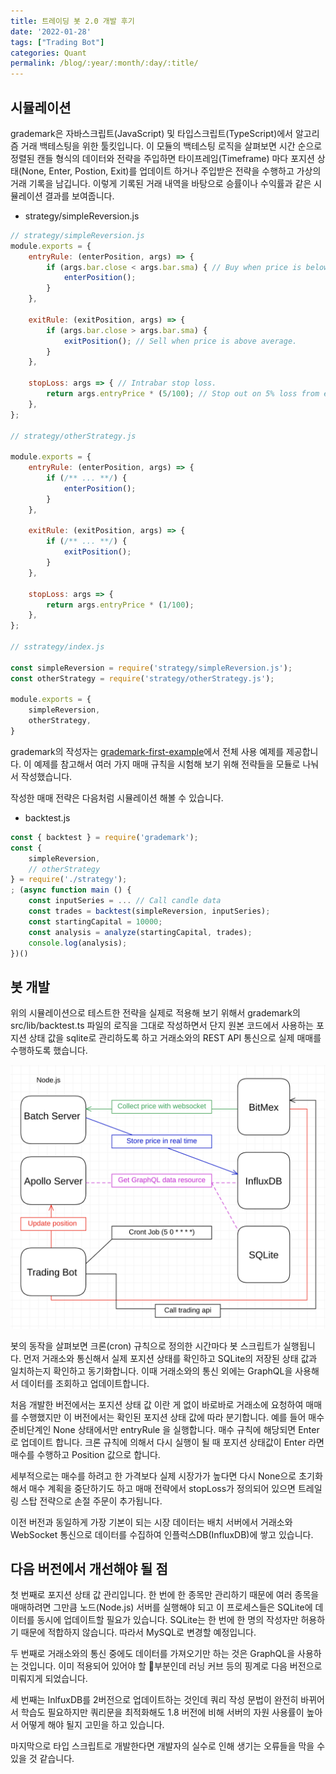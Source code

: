 ```yaml
---
title: 트레이딩 봇 2.0 개발 후기
date: '2022-01-28'
tags: ["Trading Bot"]
categories: Quant
permalink: /blog/:year/:month/:day/:title/
---
```


## 시뮬레이션

grademark은 자바스크립트(JavaScript) 및 타입스크립트(TypeScript)에서 알고리즘 거래 백테스팅을 위한 툴킷입니다.
이 모듈의 백테스팅 로직을 살펴보면 시간 순으로 정렬된 캔들 형식의 데이터와 전략을 주입하면 타이프레임(Timeframe) 마다
포지션 상태(None, Enter, Postion, Exit)를 업데이트 하거나 주입받은 전략을 수행하고 가상의 거래 기록을 남깁니다.
이렇게 기록된 거래 내역을 바탕으로 승률이나 수익률과 같은 시뮬레이션 결과를 보여줍니다.

<!--more-->

* strategy/simpleReversion.js

```js
// strategy/simpleReversion.js
module.exports = {
    entryRule: (enterPosition, args) => {
        if (args.bar.close < args.bar.sma) { // Buy when price is below average.
            enterPosition();
        }
    },

    exitRule: (exitPosition, args) => {
        if (args.bar.close > args.bar.sma) {
            exitPosition(); // Sell when price is above average.
        }
    },

    stopLoss: args => { // Intrabar stop loss.
        return args.entryPrice * (5/100); // Stop out on 5% loss from entry price.
    },
};

// strategy/otherStrategy.js

module.exports = {
    entryRule: (enterPosition, args) => {
        if (/** ... **/) {
            enterPosition();
        }
    },

    exitRule: (exitPosition, args) => {
        if (/** ... **/) {
            exitPosition();
        }
    },

    stopLoss: args => {
        return args.entryPrice * (1/100);
    },
};

// sstrategy/index.js

const simpleReversion = require('strategy/simpleReversion.js');
const otherStrategy = require('strategy/otherStrategy.js');

module.exports = {
    simpleReversion,
    otherStrategy,
}
```

grademark의 작성자는 [grademark-first-example](https://github.com/grademark/grademark-first-example)에서 전체 사용 예제를 제공합니다. 이 예제를 참고해서 여러 가지 매매 규칙을 시험해 보기 위해 전략들을 모듈로 나눠서 작성했습니다.

작성한 매매 전략은 다음처럼 시뮬레이션 해볼 수 있습니다.

* backtest.js

```js
const { backtest } = require('grademark');
const {
    simpleReversion,
    // otherStrategy
} = require('./strategy');
; (async function main () {
    const inputSeries = ... // Call candle data
    const trades = backtest(simpleReversion, inputSeries);
    const startingCapital = 10000;
    const analysis = analyze(startingCapital, trades);
    console.log(analysis);
})()
```

## 봇 개발

위의 시뮬레이션으로 테스트한 전략을 실제로 적용해 보기 위해서 grademark의 src/lib/backtest.ts 파일의 로직을 그대로 작성하면서 단지 원본 코드에서 사용하는 포지션 상태 값을 sqlite로 관리하도록 하고 거래소와의 REST API 통신으로 실제 매매를 수행하도록 했습니다.

<img src="/assets/images/posts/2022/01/28/bot2.png" alt="diagram"/>

봇의 동작을 살펴보면 크론(cron) 규칙으로 정의한 시간마다 봇 스크립트가 실행됩니다. 먼저 거래소와 통신해서 실제 포지션 상태를 확인하고 SQLite의 저장된 상태 값과 일치하는지 확인하고 동기화합니다. 이때 거래소와의 통신 외에는 GraphQL을 사용해서 데이터를 조회하고 업데이트합니다.

처음 개발한 버전에서는 포지션 상태 값 이란 게 없이 바로바로 거래소에 요청하여 매매를 수행했지만 이 버전에서는 확인된 포지션 상태 값에 따라 분기합니다. 예를 들어 매수 준비단계인 None 상태에서만 entryRule 을 실행합니다. 매수 규칙에 해당되면 Enter로 업데이트 합니다. 크론 규칙에 의해서 다시 실행이 될 때 포지션 상태값이 Enter 라면 매수를 수행하고 Position 값으로 합니다.

세부적으로는 매수를 하려고 한 가격보다 실제 시장가가 높다면 다시 None으로 초기화해서 매수 계획을 중단하기도 하고 매매 전략에서 stopLoss가 정의되어 있으면 트레일링 스탑 전략으로 손절 주문이 추가됩니다.

이전 버전과 동일하게 가장 기본이 되는 시장 데이터는 배치 서버에서 거래소와 WebSocket 통신으로 데이터를 수집하여 인플럭스DB(InfluxDB)에 쌓고 있습니다.

## 다음 버전에서 개선해야 될 점

첫 번째로 포지션 상태 값 관리입니다. 한 번에 한 종목만 관리하기 때문에 여러 종목을 매매하려면 그만큼 노드(Node.js) 서버를 실행해야 되고 이 프로세스들은 SQLite에 데이터를 동시에 업데이트할 필요가 있습니다. SQLite는 한 번에 한 명의 작성자만 허용하기 때문에 적합하지 않습니다. 따라서 MySQL로 변경할 예정입니다.

두 번째로 거래소와의 통신 중에도 데이터를 가져오기만 하는 것은 GraphQL을 사용하는 것입니다. 이미 적용되어 있어야 할 부분인데 러닝 커브 등의 핑계로 다음 버전으로 미뤄지게 되었습니다.

세 번째는 InlfuxDB를 2버전으로 업데이트하는 것인데 쿼리 작성 문법이 완전히 바뀌어서 학습도 필요하지만 쿼리문을 최적화해도 1.8 버전에 비해 서버의 자원 사용률이 높아서 어떻게 해야 될지 고민을 하고 있습니다.

마지막으로 타입 스크립트로 개발한다면 개발자의 실수로 인해 생기는 오류들을 막을 수 있을 것 같습니다.
